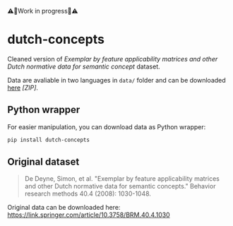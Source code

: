 ⚠️🚧Work in progress🚧⚠️

# dutch-concepts
Cleaned version of *Exemplar by feature applicability matrices and other Dutch normative data for semantic concept* dataset.

Data are avaliable in two languages in `data/` folder and can be downloaded [here](https://github.com/mikulatomas/dutch-concepts/blob/master/data/dutch_data.zip) *[ZIP]*.

## Python wrapper
For easier manipulation, you can download data as Python wrapper:

```bash
pip install dutch-concepts
```

## Original dataset
> De Deyne, Simon, et al. "Exemplar by feature applicability matrices and other Dutch normative data for semantic concepts." Behavior research methods 40.4 (2008): 1030-1048.

Original data can be downloaded here: https://link.springer.com/article/10.3758/BRM.40.4.1030
